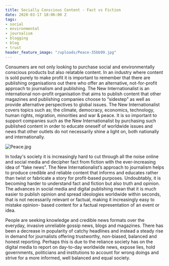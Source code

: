 ```yaml
---
title: Socially Conscious Content - Fact vs Fiction
date: 2020-03-17 18:06:00 Z
tags:
- social
- environmental
- journalism
- blogging
- blog
- trust
header_feature_image: "/uploads/Peace-35bb99.jpg"
---
```


Consumers are not only looking to purchase social and environmentally conscious products but also relatable content. In an industry where content is sold purely to make profit it is important to remember that there are publishing organisations out there who offer an alternative, not-for-profit approach to journalism and publishing. The New Internationalist is an international non-profit organisation that aims to publish content that other magazines and publishing companies choose to “sidestep” as well as provide alternative perspectives to global issues. The New Internationalist covers topics such as; the climate, democracy, economics, technology, human rights, migration, minorities and war & peace. It is so important to support companies such as the New Internationalist by purchasing such published content in order to educate oneself of worldwide issues and news that other outlets do not necessarily shine a light on, both nationally and internationally. 

![Peace.jpg](/uploads/Peace.jpg)

In today's society it is increasingly hard to cut through all the noise online and social media and decipher fact from fiction with the ever-increasing idea of “fake news”. The New Internationalist’s approach to journalism helps to produce credible and reliable content that informs and educates rather than twist or fabricate a story for profit-based purposes. Undoubtably, it is becoming harder to understand fact and fiction but also truth and opinion. The advances in social media and digital publishing mean that it is much easier to publish opinion and spread ideologies worldwide within seconds, that is not necessarily relevant or factual, making it increasingly easy to mistake opinion- based content for a factual representation of an event or idea. 

People are seeking knowledge and credible news formats over the everyday, invasive unreliable gossip news, blogs and magazines. There has been a decrease in popularity of catchy headlines and instead a steady rise in demand for journalists offering trustworthy, non-biased, balanced and honest reporting. Perhaps this is due to the reliance society has on the digital media to report on day-to-day worldwide news, expose lies, hold governments, politicians and institutions to account for wrong doings and strive for a more informed, well balanced and equal society. 
